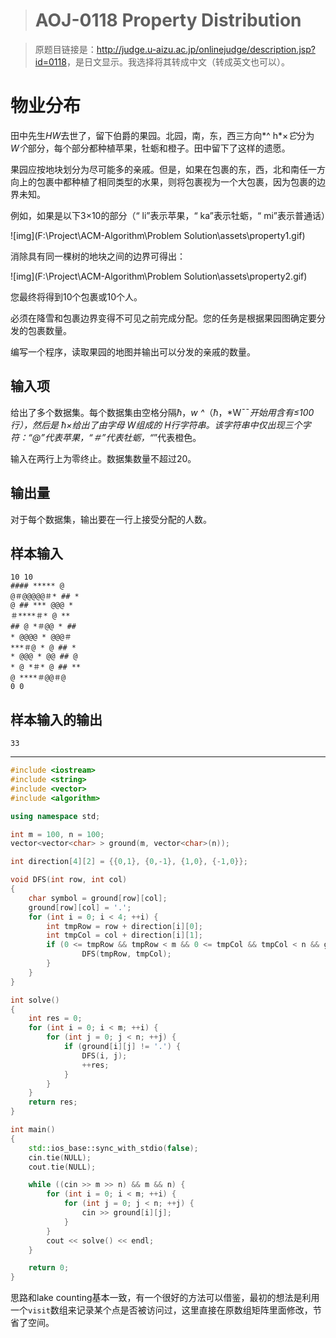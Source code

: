 > # AOJ-0118 Property Distribution

> 原题目链接是：<http://judge.u-aizu.ac.jp/onlinejudge/description.jsp?id=0118>，是日文显示。我选择将其转成中文（转成英文也可以）。

# 物业分布

田中先生*HW*去世了，留下伯爵的果园。北园，南，东，西三方向*^ h*×*它*分为 *W个*部分，每个部分都种植苹果，牡蛎和橙子。田中留下了这样的遗愿。

果园应按地块划分为尽可能多的亲戚。但是，如果在包裹的东，西，北和南任一方向上的包裹中都种植了相同类型的水果，则将包裹视为一个大包裹，因为包裹的边界未知。

例如，如果是以下3×10的部分（“ li”表示苹果，“ ka”表示牡蛎，“ mi”表示普通话）

![img](F:\Project\ACM-Algorithm\Problem Solution\assets\property1.gif)

消除具有同一棵树的地块之间的边界可得出：

![img](F:\Project\ACM-Algorithm\Problem Solution\assets\property2.gif)

您最终将得到10个包裹或10个人。

必须在降雪和包裹边界变得不可见之前完成分配。您的任务是根据果园图确定要分发的包裹数量。

编写一个程序，读取果园的地图并输出可以分发的亲戚的数量。

## 输入项

给出了多个数据集。每个数据集由空格分隔*ħ*，*w ^*（*ħ*，*W¯¯*开始用含有≤100行），然后是 *ħ*×给出了由字母 *W*组成的 *H*行字符串。该字符串中仅出现三个字符：“@”代表苹果，“＃”代表牡蛎，“*”代表橙色。

输入在两行上为零终止。数据集数量不超过20。

## 输出量

对于每个数据集，输出要在一行上接受分配的人数。

## 样本输入

```
10 10
#### ***** @
@＃@@@@@＃* ## *
@ ## *** @@@ *
＃****＃* @ **
## @ *＃@@ * ##
* @@@@ * @@@＃
***＃@ * @ ## *
* @@@ * @@ ## @
* @ *＃* @ ## **
@ ****＃@@＃@
0 0
```

## 样本输入的输出

```
33
```

----

```c++
#include <iostream>
#include <string>
#include <vector>
#include <algorithm>

using namespace std;

int m = 100, n = 100;
vector<vector<char> > ground(m, vector<char>(n));

int direction[4][2] = {{0,1}, {0,-1}, {1,0}, {-1,0}};

void DFS(int row, int col)
{
    char symbol = ground[row][col];
    ground[row][col] = '.';
    for (int i = 0; i < 4; ++i) {
        int tmpRow = row + direction[i][0];
        int tmpCol = col + direction[i][1];
        if (0 <= tmpRow && tmpRow < m && 0 <= tmpCol && tmpCol < n && ground[tmpRow][tmpCol] == symbol) {
                DFS(tmpRow, tmpCol);
        }
    }       
}

int solve()
{
    int res = 0;
    for (int i = 0; i < m; ++i) {
        for (int j = 0; j < n; ++j) {
            if (ground[i][j] != '.') {
                DFS(i, j);
                ++res;
            }
        }
    }
    return res;
}

int main()
{
    std::ios_base::sync_with_stdio(false);
    cin.tie(NULL);
    cout.tie(NULL);

    while ((cin >> m >> n) && m && n) {
        for (int i = 0; i < m; ++i) {
            for (int j = 0; j < n; ++j) {
                cin >> ground[i][j];
            }
        }
        cout << solve() << endl;
    }

    return 0;
}
```

思路和lake counting基本一致，有一个很好的方法可以借鉴，最初的想法是利用一个`visit`数组来记录某个点是否被访问过，这里直接在原数组矩阵里面修改，节省了空间。